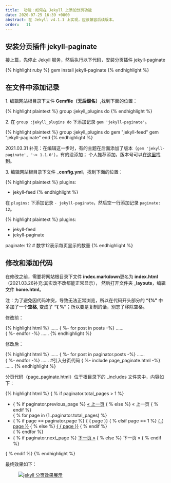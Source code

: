 ```yaml
---
title:  功能：如何在 Jekyll 上添加分页功能  
date: 2020-07-25 16:39 +0800
abstract: 在 Jekyll v4.1.1 上实现，应该兼容后续版本。
order:   11
---
```


## 安装分页插件 jekyll-paginate

接上篇，先停止 Jekyll 服务，然后执行以下代码，安装分页插件 jekyll-paginate

{% highlight ruby %}
gem install jekyll-paginate
{% endhighlight %}

## 在文件中添加记录

1.&nbsp;编辑网站根目录下文件 <b>Gemfile（无后缀名）</b>,找到下面的位置：

{% highlight plaintext %}
group :jekyll_plugins do
{% endhighlight %}

2.&nbsp;在 `group :jekyll_plugins do` 下添加记录 `gem 'jekyll-paginate'`。

{% highlight plaintext %}
group :jekyll_plugins do
  gem "jekyll-feed"
  gem "jekyll-paginate"
end
{% endhighlight %}

<p class="post-body-mark">
2021.03.31 补充：在编辑这一步时，有的主题在后面添加了版本（<code>gem 'jekyll-paginate', '~> 1.1.0'</code>），有的没添加；
个人推荐添加，版本号可以在<a href="https://pages.github.com/versions/">这里</a>找到。
</p>

3.&nbsp;编辑网站根目录下文件 <b>_config.yml</b>，找到下面的位置：

{% highlight plaintext %}
plugins:
  - jekyll-feed
{% endhighlight %}

在 `plugins:` 下添加记录 `- jekyll-paginate`，然后空一行添加记录 `paginate: 12`。

{% highlight plaintext %}
plugins:
  - jekyll-feed
  - jekyll-paginate
  
paginate: 12    # 数字12表示每页显示的数量
{% endhighlight %}

## 修改和添加代码

在修改之前，需要将网站根目录下文件 <b>index.markdown</b>更名为 <b>index.html</b>（2021.03.26补充:其实改不改都能正常显示），
然后打开文件夹 <b>_layouts</b>，编辑文件 <b>home.html</b>。

<p class="post-body-mark">
注：为了避免因代码冲突，导致无法正常浏览，所以在代码开头部分的&nbsp;<b>“&#123;%”</b> 中多加了一个<strong>空格</strong>,
变成了<span style="display: inline-block">&nbsp;<b>“&#123; %”</b></span>；所以要是复制的话，别忘了移除空格。
</p>

修改前：

{% highlight html %}
……
{ %- for post in posts -%}
……     
{ %- endfor -%}
……
{% endhighlight %}

修改后：

{% highlight html %}
……
{ %- for post in paginator.posts -%}
……     
{ %- endfor -%}
……
#引入分页代码
{ %- include page_paginate.html -%}   
……
{% endhighlight %}

分页代码（page_paginate.html）位于根目录下的 _includes 文件夹中，内容如下：

{% highlight html %}
{ % if paginator.total_pages > 1 %}
<div class="pagination">
    <ul class="list-unstyled mb-0 w-100 row justify-content-center">
        <li class="col-auto">
            { % if paginator.previous_page %}
            <a href="{ { paginator.previous_page_path | relative_url }}">&laquo; 上一页</a>
            { % else %}
            <span>&laquo; 上一页</span>
            { % endif %}
        </li>
        { % for page in (1..paginator.total_pages) %}
            <li class="col-auto">
                { % if page == paginator.page %}
                <span>{ { page }}</span>
                { % elsif page == 1 %}
                <a href="{ { '/' | relative_url }}">{ { page }}</a>
                { % else %}
                <a href="{ { site.paginate_path | relative_url | replace: ':num', page }}">{ { page }}</a>
                { % endif %}
            </li>
        { % endfor %}
        <li class="col-auto">
            { % if paginator.next_page %}
            <a href="{ { paginator.next_page_path | relative_url }}">下一页 &raquo;</a>
            { % else %}
            <span>下一页 &raquo;</span>
            { % endif %}
        </li>
    </ul>
</div>
{ % endif %}
{% endhighlight %}

最终效果如下：

<figure class="post-body-img-figure">
    <div class="row justify-content-center">
        <div class="col-12 col-lg-12">
            <a class="d-block" href="{{ site.baseurl | relative_url }}/assets/post/2020-07-23-how-to-use-jekyll-on-windows/page_paginate.jpg">
                <img class="w-100" src="{{ site.baseurl | relative_url }}/assets/post/2020-07-23-how-to-use-jekyll-on-windows/page_paginate.jpg" alt="jekyll 分页效果展示">
            </a>
        </div>
    </div>
</figure>
